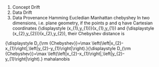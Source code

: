 1. Concept Drift
2. Data Drift
3. Data Provenance
Hamming
Eucledian
Manhattan
chebyshey 
In two dimensions, i.e. plane geometry, if the points p and q have Cartesian coordinates {\displaystyle (x_{1},y_{1})}(x_{1},y_{1}) and {\displaystyle (x_{2},y_{2})}(x_{2},y_{2}), their Chebyshev distance is

{\displaystyle D_{\rm {Chebyshev}}=\max \left(\left|x_{2}-x_{1}\right|,\left|y_{2}-y_{1}\right|\right).}{\displaystyle D_{\rm {Chebyshev}}=\max \left(\left|x_{2}-x_{1}\right|,\left|y_{2}-y_{1}\right|\right).}
mahalanobis